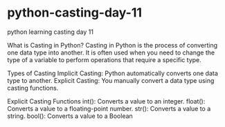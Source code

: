 # python-casting-day-11
python learning casting day 11 


What is Casting in Python?
Casting in Python is the process of converting one data type into another. It is often used when you need to change the type of a variable to perform operations that require a specific type.


Types of Casting
Implicit Casting: Python automatically converts one data type to another.
Explicit Casting: You manually convert a data type using casting functions.


Explicit Casting Functions
int(): Converts a value to an integer.
float(): Converts a value to a floating-point number.
str(): Converts a value to a string.
bool(): Converts a value to a Boolean

